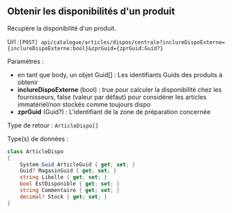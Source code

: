 ## <span id='disponibilites'>Obtenir les disponibilités d'un produit</span>

Récupère la disponibilité d'un produit.

Url :`[POST] api/catalogue/articles/dispos/centrale?inclureDispoExterne={inclureDispoExterne:bool}&zprGuid={zprGuid:Guid?}`

Paramètres : 

- en tant que body, un objet Guid[] : Les identifiants Guids des produits à obtenir
- **inclureDispoExterne** (bool) : true pour calculer la disponibilité chez les fournisseurs, 
                false (valeur par défaut) pour considérer les articles immatériel/non stockés comme toujours dispo 
- **zprGuid** (Guid?) : L'identifiant de la zone de préparation concernée

Type de retour : `ArticleDispo[]`

Type(s) de données :

```csharp
class ArticleDispo
{
	System.Guid ArticleGuid { get; set; }
	Guid? MagasinGuid { get; set; }
	string Libelle { get; set; }
	bool EstDisponible { get; set; }
	string Commentaire { get; set; }
	decimal? Stock { get; set; }
}

```

